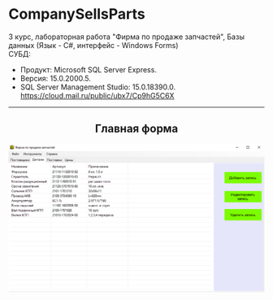 # CompanySellsParts
3 курс, лабораторная работа "Фирма по продаже запчастей", Базы данных (Язык - С#, интерфейс - Windows Forms)  
СУБД:  
- Продукт: Microsoft SQL Server Express. 
- Версия: 15.0.2000.5. 
- SQL Server Management Studio: 15.0.18390.0.  
https://cloud.mail.ru/public/ubx7/Cp9hG5C6X
<hr/>
<h2 align="center">Главная форма</h2>
<p align="center">
  <a href="https://github.com/kontr24/CompanySellsParts/raw/d42b002b755d86653ca23ba28927e966755c2a57/ScreenshotsApplication/MainForm.png"><img src="https://github.com/kontr24/CompanySellsParts/blob/d42b002b755d86653ca23ba28927e966755c2a57/ScreenshotsApplication/MainForm.png"></img></a>
</p>
